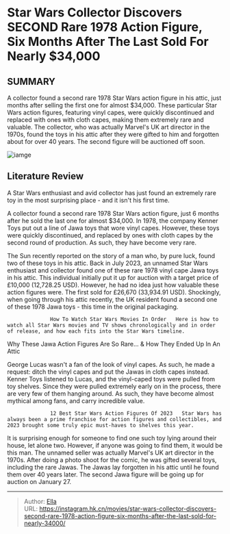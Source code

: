 # Star Wars Collector Discovers SECOND Rare 1978 Action Figure, Six Months After The Last Sold For Nearly $34,000


## SUMMARY 



  A collector found a second rare 1978 Star Wars action figure in his attic, just months after selling the first one for almost $34,000.   These particular Star Wars action figures, featuring vinyl capes, were quickly discontinued and replaced with ones with cloth capes, making them extremely rare and valuable.   The collector, who was actually Marvel&#39;s UK art director in the 1970s, found the toys in his attic after they were gifted to him and forgotten about for over 40 years. The second figure will be auctioned off soon.  

![iamge](https://static1.srcdn.com/wordpress/wp-content/uploads/2024/01/jawa.jpg)

## Literature Review

A Star Wars enthusiast and avid collector has just found an extremely rare toy in the most surprising place - and it isn&#39;t his first time.




A collector found a second rare 1978 Star Wars action figure, just 6 months after he sold the last one for almost $34,000. In 1978, the company Kenner Toys put out a line of Jawa toys that wore vinyl capes. However, these toys were quickly discontinued, and replaced by ones with cloth capes by the second round of production. As such, they have become very rare.




The Sun recently reported on the story of a man who, by pure luck, found two of these toys in his attic. Back in July 2023, an unnamed Star Wars enthusiast and collector found one of these rare 1978 vinyl cape Jawa toys in his attic. This individual initially put it up for auction with a target price of £10,000 (12,728.25 USD). However, he had no idea just how valuable these action figures were. The first sold for £26,670 (33,934.91 USD). Shockingly, when going through his attic recently, the UK resident found a second one of these 1978 Jawa toys - this time in the original packaging.

                  How To Watch Star Wars Movies In Order   Here is how to watch all Star Wars movies and TV shows chronologically and in order of release, and how each fits into the Star Wars timeline.   


 Why These Jawa Action Figures Are So Rare... &amp; How They Ended Up In An Attic 
          




George Lucas wasn&#39;t a fan of the look of vinyl capes. As such, he made a request: ditch the vinyl capes and put the Jawas in cloth capes instead. Kenner Toys listened to Lucas, and the vinyl-caped toys were pulled from toy shelves. Since they were pulled extremely early on in the process, there are very few of them hanging around. As such, they have become almost mythical among fans, and carry incredible value.

                  12 Best Star Wars Action Figures Of 2023   Star Wars has always been a prime franchise for action figures and collectibles, and 2023 brought some truly epic must-haves to shelves this year.   

It is surprising enough for someone to find one such toy lying around their house, let alone two. However, if anyone was going to find them, it would be this man. The unnamed seller was actually Marvel&#39;s UK art director in the 1970s. After doing a photo shoot for the comic, he was gifted several toys, including the rare Jawas. The Jawas lay forgotten in his attic until he found them over 40 years later. The second Jawa figure will be going up for auction on January 27.






---

> Author: [Ella](https://instagram.hk.cn/)  
> URL: https://instagram.hk.cn/movies/star-wars-collector-discovers-second-rare-1978-action-figure-six-months-after-the-last-sold-for-nearly-34000/  

